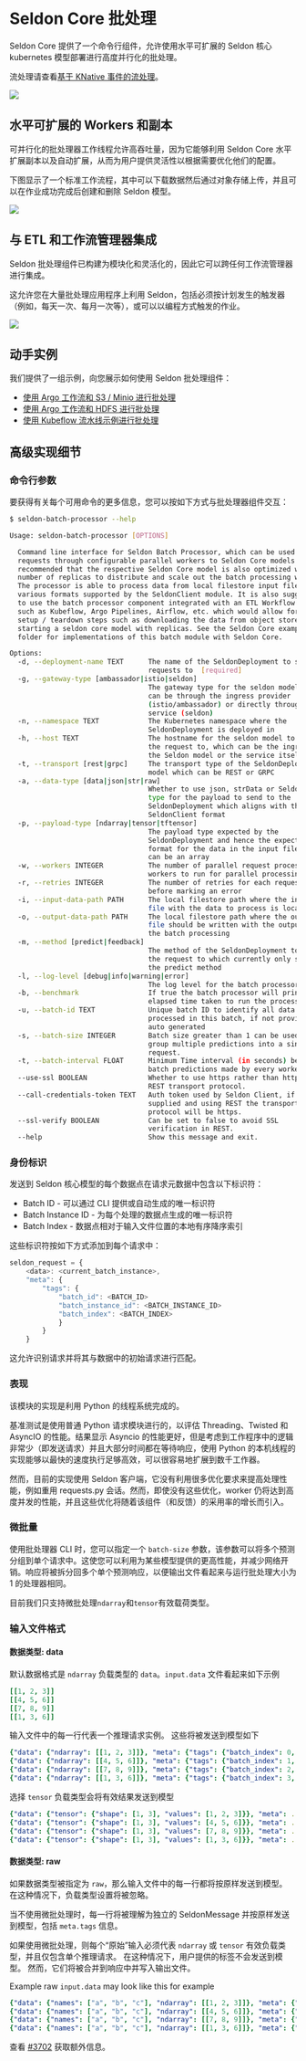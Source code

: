 # Seldon Core 批处理

Seldon Core 提供了一个命令行组件，允许使用水平可扩展的 Seldon 核心 kubernetes 模型部署进行高度并行化的批处理。 

流处理请查看[基于 KNative 事件的流处理](../streaming/knative_eventing.md)。

![](../images/batch-processor.jpg)

## 水平可扩展的 Workers 和副本

可并行化的批处理器工作线程允许高吞吐量，因为它能够利用 Seldon Core 水平扩展副本以及自动扩展，从而为用户提供灵活性以根据需要优化他们的配置。 

下图显示了一个标准工作流程，其中可以下载数据然后通过对象存储上传，并且可以在作业成功完成后创建和删除 Seldon 模型。

![](../images/batch-workflow-manager-integration.jpg)

## 与 ETL 和工作流管理器集成

Seldon 批处理组件已构建为模块化和灵活化的，因此它可以跨任何工作流管理器进行集成。

这允许您在大量批处理应用程序上利用 Seldon，包括必须按计划发生的触发器（例如，每天一次、每月一次等），或可以以编程方式触发的作业。

![](../images/batch-workflow-managers.jpg)

## 动手实例

我们提供了一组示例，向您展示如何使用 Seldon 批处理组件：

* [使用 Argo 工作流和 S3 / Minio 进行批处理](../examples/argo_workflows_batch.html)
* [使用 Argo 工作流和 HDFS 进行批处理](../examples/argo_workflows_hdfs_batch.html)
* [使用 Kubeflow 流水线示例进行批处理](../examples/kubeflow_pipelines_batch.html)

## 高级实现细节

### 命令行参数

要获得有关每个可用命令的更多信息，您可以按如下方式与批处理器组件交互：

```bash
$ seldon-batch-processor --help

Usage: seldon-batch-processor [OPTIONS]

  Command line interface for Seldon Batch Processor, which can be used to send
  requests through configurable parallel workers to Seldon Core models. It is
  recommended that the respective Seldon Core model is also optimized with
  number of replicas to distribute and scale out the batch processing work.
  The processor is able to process data from local filestore input file in
  various formats supported by the SeldonClient module. It is also suggested
  to use the batch processor component integrated with an ETL Workflow Manager
  such as Kubeflow, Argo Pipelines, Airflow, etc. which would allow for extra
  setup / teardown steps such as downloading the data from object store or
  starting a seldon core model with replicas. See the Seldon Core examples
  folder for implementations of this batch module with Seldon Core.

Options:
  -d, --deployment-name TEXT      The name of the SeldonDeployment to send the
                                  requests to  [required]
  -g, --gateway-type [ambassador|istio|seldon]
                                  The gateway type for the seldon model, which
                                  can be through the ingress provider
                                  (istio/ambassador) or directly through the
                                  service (seldon)
  -n, --namespace TEXT            The Kubernetes namespace where the
                                  SeldonDeployment is deployed in
  -h, --host TEXT                 The hostname for the seldon model to send
                                  the request to, which can be the ingress of
                                  the Seldon model or the service itself
  -t, --transport [rest|grpc]     The transport type of the SeldonDeployment
                                  model which can be REST or GRPC
  -a, --data-type [data|json|str|raw]
                                  Whether to use json, strData or Seldon Data
                                  type for the payload to send to the
                                  SeldonDeployment which aligns with the
                                  SeldonClient format
  -p, --payload-type [ndarray|tensor|tftensor]
                                  The payload type expected by the
                                  SeldonDeployment and hence the expected
                                  format for the data in the input file which
                                  can be an array
  -w, --workers INTEGER           The number of parallel request processor
                                  workers to run for parallel processing
  -r, --retries INTEGER           The number of retries for each request
                                  before marking an error
  -i, --input-data-path PATH      The local filestore path where the input
                                  file with the data to process is located
  -o, --output-data-path PATH     The local filestore path where the output
                                  file should be written with the outputs of
                                  the batch processing
  -m, --method [predict|feedback]
                                  The method of the SeldonDeployment to send
                                  the request to which currently only supports
                                  the predict method
  -l, --log-level [debug|info|warning|error]
                                  The log level for the batch processor
  -b, --benchmark                 If true the batch processor will print the
                                  elapsed time taken to run the process
  -u, --batch-id TEXT             Unique batch ID to identify all data points
                                  processed in this batch, if not provided is
                                  auto generated
  -s, --batch-size INTEGER        Batch size greater than 1 can be used to
                                  group multiple predictions into a single
                                  request.
  -t, --batch-interval FLOAT      Minimum Time interval (in seconds) between
                                  batch predictions made by every worker.
  --use-ssl BOOLEAN               Whether to use https rather than http as the
                                  REST transport protocol.
  --call-credentials-token TEXT   Auth token used by Seldon Client, if
                                  supplied and using REST the transport
                                  protocol will be https.
  --ssl-verify BOOLEAN            Can be set to false to avoid SSL
                                  verification in REST.
  --help                          Show this message and exit.
```

### 身份标识

发送到 Seldon 核心模型的每个数据点在请求元数据中包含以下标识符：
* Batch ID - 可以通过 CLI 提供或自动生成的唯一标识符
* Batch Instance ID - 为每个处理的数据点生成的唯一标识符
* Batch Index -  数据点相对于输入文件位置的本地有序降序索引

这些标识符按如下方式添加到每个请求中：

```javascript
seldon_request = {
    <data>: <current_batch_instance>,
    "meta": {
        "tags": {
            "batch_id": <BATCH_ID>
            "batch_instance_id": <BATCH_INSTANCE_ID>
            "batch_index": <BATCH_INDEX>
            }
        }
    }
```

这允许识别请求并将其与数据中的初始请求进行匹配。

### 表现

该模块的实现是利用 Python 的线程系统完成的。

基准测试是使用普通 Python 请求模块进行的，以评估 Threading、Twisted 和 AsyncIO 的性能。结果显示 Asyncio 的性能更好，但是考虑到工作程序中的逻辑非常少（即发送请求）并且大部分时间都在等待响应，使用 Python 的本机线程的实现能够以最快的速度执行足够高效，可以很容易地扩展到数千工作器。

然而，目前的实现使用 Seldon 客户端，它没有利用很多优化要求来提高处理性能，例如重用 requests.py 会话。然而，即使没有这些优化，worker 仍将达到高度并发的性能，并且这些优化将随着该组件（和反馈）的采用率的增长而引入。

### 微批量

使用批处理器 CLI 时，您可以指定一个 `batch-size` 参数，该参数可以将多个预测分组到单个请求中。这使您可以利用为某些模型提供的更高性能，并减少网络开销。响应将被拆分回多个单个预测响应，以便输出文件看起来与运行批处理大小为 1 的处理器相同。

目前我们只支持微批处理`ndarray`和`tensor`有效载荷类型。


### 输入文件格式

#### 数据类型: data

默认数据格式是 `ndarray` 负载类型的 `data`。`input.data` 文件看起来如下示例
```yaml
[[1, 2, 3]]
[[4, 5, 6]]
[[7, 8, 9]]
[[1, 3, 6]]
```
输入文件中的每一行代表一个推理请求实例。 这些将被发送到模型如下
```yaml
{"data": {"ndarray": [[1, 2, 3]]}, "meta": {"tags": {"batch_index": 0, "batch_id": ..., "batch_instance_id": ...}}}
{"data": {"ndarray": [[4, 5, 6]]}, "meta": {"tags": {"batch_index": 1, "batch_id": ..., "batch_instance_id": ...}}}
{"data": {"ndarray": [[7, 8, 9]]}, "meta": {"tags": {"batch_index": 2, "batch_id": ..., "batch_instance_id": ...}}}
{"data": {"ndarray": [[1, 3, 6]]}, "meta": {"tags": {"batch_index": 3, "batch_id": ..., "batch_instance_id": ...}}}
```

选择 `tensor` 负载类型会将有效结果发送到模型
```yaml
{"data": {"tensor": {"shape": [1, 3], "values": [1, 2, 3]}}, "meta": ...}
{"data": {"tensor": {"shape": [1, 3], "values": [4, 5, 6]}}, "meta": ...}
{"data": {"tensor": {"shape": [1, 3], "values": [7, 8, 9]}}, "meta": ...}
{"data": {"tensor": {"shape": [1, 3], "values": [1, 3, 6]}}, "meta": ...}
```


#### 数据类型: raw

如果数据类型被指定为 `raw`，那么输入文件中的每一行都将按原样发送到模型。
在这种情况下，负载类型设置将被忽略。

当不使用微批处理时，每一行将被理解为独立的 SeldonMessage 并按原样发送到模型，包括 `meta.tags` 信息。

如果使用微批处理，则每个“原始”输入必须代表 `ndarray` 或 `tensor` 有效负载类型，并且仅包含单个推理请求。 在这种情况下，用户提供的标签不会发送到模型。 然而，它们将被合并到响应中并写入输出文件。

Example raw `input.data` may look like this for example
```yaml
{"data": {"names": ["a", "b", "c"], "ndarray": [[1, 2, 3]]}, "meta": {"tags": {"customer-id": 0}}}
{"data": {"names": ["a", "b", "c"], "ndarray": [[4, 5, 6]]}, "meta": {"tags": {"customer-id": 1}}}
{"data": {"names": ["a", "b", "c"], "ndarray": [[7, 8, 9]]}, "meta": {"tags": {"customer-id": 2}}}
{"data": {"names": ["a", "b", "c"], "ndarray": [[1, 3, 6]]}, "meta": {"tags": {"customer-id": 3}}}
```

查看 [#3702](https://github.com/SeldonIO/seldon-core/issues/3702) 获取额外信息。
